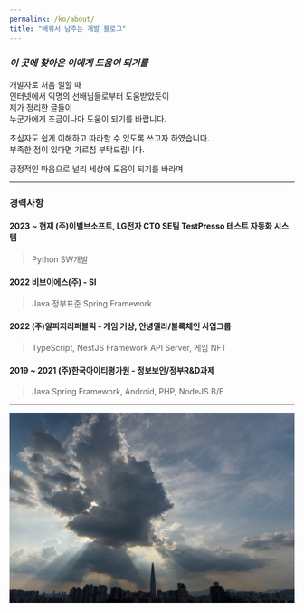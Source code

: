 ```yaml
---
permalink: /ko/about/
title: "배워서 남주는 개발 블로그"
---
```


### *이 곳에 찾아온 이에게 도움이 되기를*

개발자로 처음 일할 때<br>
인터넷에서 익명의 선배님들로부터 도움받았듯이<br>
제가 정리한 글들이<br>
누군가에게 조금이나마 도움이 되기를 바랍니다.<br>

초심자도 쉽게 이해하고 따라할 수 있도록 쓰고자 하였습니다.<br>
부족한 점이 있다면 가르침 부탁드립니다.<br>

긍정적인 마음으로 널리 세상에 도움이 되기를 바라며

-----------------
 
### 경력사항

#### 2023 ~ 현재 (주)이벌브소프트, LG전자 CTO SE팀 TestPresso 테스트 자동화 시스템
> Python SW개발

#### 2022 비브이에스(주) - SI
> Java 정부표준 Spring Framework

#### 2022 (주)알피지리퍼블릭 - 게임 거상, 안녕엘라/블록체인 사업그룹
> TypeScript, NestJS Framework API Server, 게임 NFT

#### 2019 ~ 2021 (주)한국아이티평가원 - 정보보안/정부R&D과제
> Java Spring Framework, Android, PHP, NodeJS B/E


-----------------

![img](/assets/images/DSC_1270.jpg "webview")